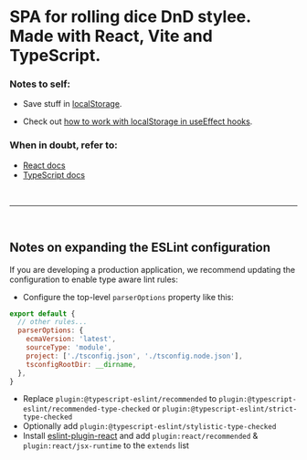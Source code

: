 # SPA for rolling dice DnD stylee. Made with React, Vite and TypeScript. 

### Notes to self: 
- Save stuff in [localStorage](https://developer.mozilla.org/en-US/docs/Web/API/Web_Storage_API/Using_the_Web_Storage_API).

- Check out [how to work with localStorage in useEffect hooks](https://egghead.io/lessons/react-manage-side-effects-in-a-react-component-with-the-useeffect-hook).

### When in doubt, refer to:
- [React docs](https://react.dev/)
- [TypeScript docs](https://www.typescriptlang.org/docs/)

<br>
<hr>
<br>



## Notes on expanding the ESLint configuration

If you are developing a production application, we recommend updating the configuration to enable type aware lint rules:

- Configure the top-level `parserOptions` property like this:

```js
export default {
  // other rules...
  parserOptions: {
    ecmaVersion: 'latest',
    sourceType: 'module',
    project: ['./tsconfig.json', './tsconfig.node.json'],
    tsconfigRootDir: __dirname,
  },
}
```

- Replace `plugin:@typescript-eslint/recommended` to `plugin:@typescript-eslint/recommended-type-checked` or `plugin:@typescript-eslint/strict-type-checked`
- Optionally add `plugin:@typescript-eslint/stylistic-type-checked`
- Install [eslint-plugin-react](https://github.com/jsx-eslint/eslint-plugin-react) and add `plugin:react/recommended` & `plugin:react/jsx-runtime` to the `extends` list
